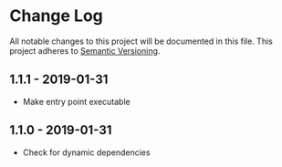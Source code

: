 # Change Log

All notable changes to this project will be documented in this file.
This project adheres to [Semantic Versioning](http://semver.org/).

## 1.1.1 - 2019-01-31

- Make entry point executable

## 1.1.0 - 2019-01-31

- Check for dynamic dependencies
